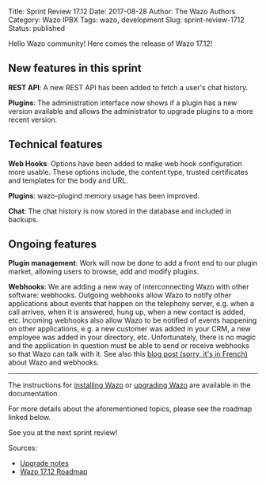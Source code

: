 Title: Sprint Review 17.12
Date: 2017-08-28
Author: The Wazo Authors
Category: Wazo IPBX
Tags: wazo, development
Slug: sprint-review-1712
Status: published

Hello Wazo community! Here comes the release of Wazo 17.12!

## New features in this sprint

**REST API**: A new REST API has been added to fetch a user's chat history.

**Plugins**: The administration interface now shows if a plugin has a new version available and allows the administrator to upgrade plugins to a more recent version.


## Technical features

**Web Hooks**: Options have been added to make web hook configuration more usable. These options include, the content type, trusted certificates and templates for the body and URL.

**Plugins**: wazo-plugind memory usage has been improved.

**Chat**: The chat history is now stored in the database and included in backups.


## Ongoing features

**Plugin management**: Work will now be done to add a front end to our plugin market, allowing users to browse, add and modify plugins.

**Webhooks**: We are adding a new way of interconnecting Wazo with other software: webhooks. Outgoing webhooks allow Wazo to notify other applications about events that happen on the telephony server, e.g. when a call arrives, when it is answered, hung up, when a new contact is added, etc. Incoming webhooks also allow Wazo to be notified of events happening on other applications, e.g. a new customer was added in your CRM, a new employee was added in your directory, etc. Unfortunately, there is no magic and the application in question must be able to send or receive webhooks so that Wazo can talk with it. See also this [blog post (sorry, it's in French)](http://blog.wazo.community/wazo-webhook.html#wazo-webhook) about Wazo and webhooks.


---

The instructions for [installing Wazo](http://documentation.wazo.community/en/stable/installation/installsystem.html) or [upgrading Wazo](http://documentation.wazo.community/en/stable/upgrade/upgrade.html) are available in the documentation.

For more details about the aforementioned topics, please see the roadmap linked below.

See you at the next sprint review!

Sources:

* [Upgrade notes](http://documentation.wazo.community/en/wazo-17.12/upgrade/upgrade.html#upgrade-notes)
* [Wazo 17.12 Roadmap](https://projects.wazo.community/versions/264)
